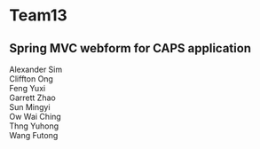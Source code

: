 # Team13

<h2> Spring MVC webform for CAPS application </h2>

Alexander Sim <br/>
Cliffton Ong <br/>
Feng Yuxi <br/>
Garrett Zhao <br/>
Sun Mingyi <br/>
Ow Wai Ching <br/>
Thng Yuhong <br/>
Wang Futong
